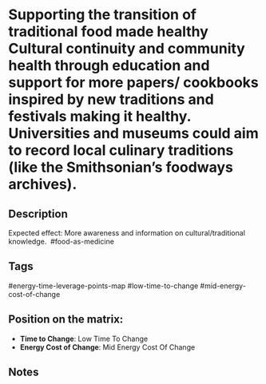 # Supporting the transition of traditional food made healthy Cultural continuity and community health through education and support for more papers/ cookbooks inspired by new traditions and festivals making it healthy.  Universities and museums could aim to record local culinary traditions (like the Smithsonian’s foodways archives).

## Description
Expected effect: More awareness and information on cultural/traditional knowledge.    #food-as-medicine

## Tags
#energy-time-leverage-points-map #low-time-to-change #mid-energy-cost-of-change

## Position on the matrix:
- **Time to Change**: Low Time To Change
- **Energy Cost of Change**: Mid Energy Cost Of Change

## Notes
<!-- Add your notes here -->
